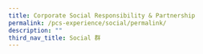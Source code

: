 ```yaml
---
title: Corporate Social Responsibility & Partnership
permalink: /pcs-experience/social/permalink/
description: ""
third_nav_title: Social 群
---
```

